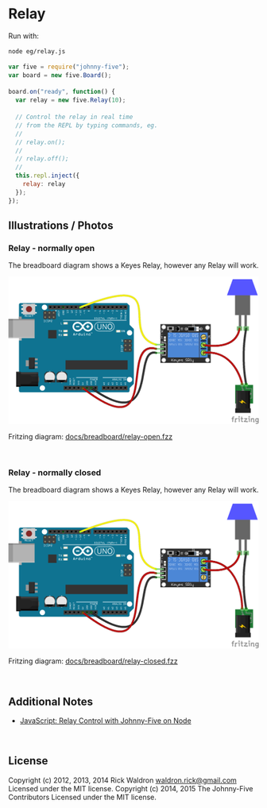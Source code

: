 <!--remove-start-->

# Relay



Run with:
```bash
node eg/relay.js
```

<!--remove-end-->

```javascript
var five = require("johnny-five");
var board = new five.Board();

board.on("ready", function() {
  var relay = new five.Relay(10);

  // Control the relay in real time
  // from the REPL by typing commands, eg.
  //
  // relay.on();
  //
  // relay.off();
  //
  this.repl.inject({
    relay: relay
  });
});

```


## Illustrations / Photos


### Relay - normally open


The breadboard diagram shows a Keyes Relay, however any Relay will work.


![docs/breadboard/relay-open.png](breadboard/relay-open.png)<br>

Fritzing diagram: [docs/breadboard/relay-open.fzz](breadboard/relay-open.fzz)

&nbsp;
### Relay - normally closed


The breadboard diagram shows a Keyes Relay, however any Relay will work.


![docs/breadboard/relay-closed.png](breadboard/relay-closed.png)<br>

Fritzing diagram: [docs/breadboard/relay-closed.fzz](breadboard/relay-closed.fzz)

&nbsp;





## Additional Notes

- [JavaScript: Relay Control with Johnny-Five on Node](http://bocoup.com/weblog/javascript-relay-with-johnny-five/)


&nbsp;

<!--remove-start-->

## License
Copyright (c) 2012, 2013, 2014 Rick Waldron <waldron.rick@gmail.com>
Licensed under the MIT license.
Copyright (c) 2014, 2015 The Johnny-Five Contributors
Licensed under the MIT license.

<!--remove-end-->
